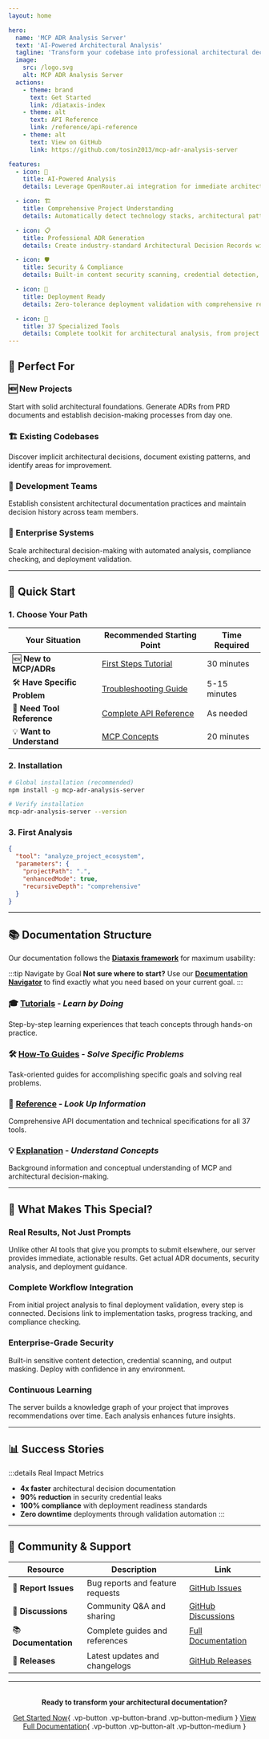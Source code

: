 ```yaml
---
layout: home

hero:
  name: 'MCP ADR Analysis Server'
  text: 'AI-Powered Architectural Analysis'
  tagline: 'Transform your codebase into professional architectural decision records with intelligent AI analysis'
  image:
    src: /logo.svg
    alt: MCP ADR Analysis Server
  actions:
    - theme: brand
      text: Get Started
      link: /diataxis-index
    - theme: alt
      text: API Reference
      link: /reference/api-reference
    - theme: alt
      text: View on GitHub
      link: https://github.com/tosin2013/mcp-adr-analysis-server

features:
  - icon: 🤖
    title: AI-Powered Analysis
    details: Leverage OpenRouter.ai integration for immediate architectural insights instead of prompts. Get real ADR suggestions, technology analysis, and security recommendations.

  - icon: 🏗️
    title: Comprehensive Project Understanding
    details: Automatically detect technology stacks, architectural patterns, and design decisions. Understand your entire codebase ecosystem in minutes.

  - icon: 📋
    title: Professional ADR Generation
    details: Create industry-standard Architectural Decision Records with proper context, rationale, and consequences. Support for multiple templates including MADR.

  - icon: 🛡️
    title: Security & Compliance
    details: Built-in content security scanning, credential detection, and output masking. Deploy with confidence knowing sensitive information is protected.

  - icon: 🚀
    title: Deployment Ready
    details: Zero-tolerance deployment validation with comprehensive readiness checks. Track implementation progress from decision to production.

  - icon: 🔧
    title: 37 Specialized Tools
    details: Complete toolkit for architectural analysis, from project discovery to deployment guidance. Integrated workflow orchestration and troubleshooting.
---
```


## 🎯 Perfect For

### **🆕 New Projects**

Start with solid architectural foundations. Generate ADRs from PRD documents and establish decision-making processes from day one.

### **🏗️ Existing Codebases**

Discover implicit architectural decisions, document existing patterns, and identify areas for improvement.

### **👥 Development Teams**

Establish consistent architectural documentation practices and maintain decision history across team members.

### **🏢 Enterprise Systems**

Scale architectural decision-making with automated analysis, compliance checking, and deployment validation.

---

## 🚀 Quick Start

### 1. **Choose Your Path**

<div class="vp-doc">

| Your Situation               | Recommended Starting Point                              | Time Required |
| ---------------------------- | ------------------------------------------------------- | ------------- |
| 🆕 **New to MCP/ADRs**       | [First Steps Tutorial](/tutorials/01-first-steps)       | 30 minutes    |
| 🛠️ **Have Specific Problem** | [Troubleshooting Guide](/how-to-guides/troubleshooting) | 5-15 minutes  |
| 📖 **Need Tool Reference**   | [Complete API Reference](/reference/api-reference)      | As needed     |
| 💡 **Want to Understand**    | [MCP Concepts](/explanation/mcp-concepts)               | 20 minutes    |

</div>

### 2. **Installation**

```bash
# Global installation (recommended)
npm install -g mcp-adr-analysis-server

# Verify installation
mcp-adr-analysis-server --version
```

### 3. **First Analysis**

```json
{
  "tool": "analyze_project_ecosystem",
  "parameters": {
    "projectPath": ".",
    "enhancedMode": true,
    "recursiveDepth": "comprehensive"
  }
}
```

---

## 📚 Documentation Structure

Our documentation follows the **[Diataxis framework](https://diataxis.fr/)** for maximum usability:

:::tip Navigate by Goal
**Not sure where to start?** Use our **[Documentation Navigator](/diataxis-index)** to find exactly what you need based on your current goal.
:::

<div class="vp-doc">

### 🎓 [Tutorials](/tutorials/01-first-steps) - _Learn by Doing_

Step-by-step learning experiences that teach concepts through hands-on practice.

### 🛠️ [How-To Guides](/how-to-guides/troubleshooting) - _Solve Specific Problems_

Task-oriented guides for accomplishing specific goals and solving real problems.

### 📖 [Reference](/reference/api-reference) - _Look Up Information_

Comprehensive API documentation and technical specifications for all 37 tools.

### 💡 [Explanation](/explanation/mcp-concepts) - _Understand Concepts_

Background information and conceptual understanding of MCP and architectural decision-making.

</div>

---

## 🌟 What Makes This Special?

### **Real Results, Not Just Prompts**

Unlike other AI tools that give you prompts to submit elsewhere, our server provides immediate, actionable results. Get actual ADR documents, security analysis, and deployment guidance.

### **Complete Workflow Integration**

From initial project analysis to final deployment validation, every step is connected. Decisions link to implementation tasks, progress tracking, and compliance checking.

### **Enterprise-Grade Security**

Built-in sensitive content detection, credential scanning, and output masking. Deploy with confidence in any environment.

### **Continuous Learning**

The server builds a knowledge graph of your project that improves recommendations over time. Each analysis enhances future insights.

---

## 📊 Success Stories

:::details Real Impact Metrics

- **4x faster** architectural decision documentation
- **90% reduction** in security credential leaks
- **100% compliance** with deployment readiness standards
- **Zero downtime** deployments through validation automation
  :::

---

## 🤝 Community & Support

<div class="vp-doc">

| Resource             | Description                      | Link                                                                                   |
| -------------------- | -------------------------------- | -------------------------------------------------------------------------------------- |
| 🐛 **Report Issues** | Bug reports and feature requests | [GitHub Issues](https://github.com/tosin2013/mcp-adr-analysis-server/issues)           |
| 💬 **Discussions**   | Community Q&A and sharing        | [GitHub Discussions](https://github.com/tosin2013/mcp-adr-analysis-server/discussions) |
| 📚 **Documentation** | Complete guides and references   | [Full Documentation](/README)                                                          |
| 🚀 **Releases**      | Latest updates and changelogs    | [GitHub Releases](https://github.com/tosin2013/mcp-adr-analysis-server/releases)       |

</div>

---

<div class="vp-doc" style="text-align: center; margin-top: 2rem;">

**Ready to transform your architectural documentation?**

[Get Started Now](/diataxis-index){ .vp-button .vp-button-brand .vp-button-medium }
[View Full Documentation](/README){ .vp-button .vp-button-alt .vp-button-medium }

</div>
